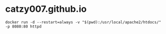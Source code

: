 # catzy007.github.io
```
docker run -d --restart=always -v "$(pwd):/usr/local/apache2/htdocs/" -p 8080:80 httpd
```

